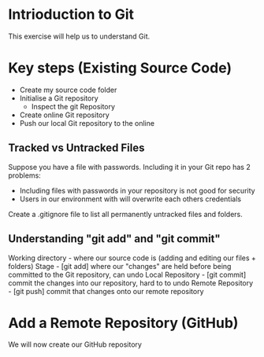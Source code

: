 # Intrioduction to Git

This exercise will help us to understand Git.

# Key steps (Existing Source Code)

* Create my source code folder
* Initialise a Git repository 
    * Inspect the git Repository
* Create online Git repository
* Push our local Git repository to the online

## Tracked vs Untracked Files
Suppose you have a file with passwords. Including it in your Git repo has 2 problems:
- Including files with passwords in your repository is not good for security
- Users in our environment with will overwrite each others credentials

Create a .gitignore file to list all permanently untracked files and folders.

## Understanding "git add" and "git commit"

Working directory - where our source code is (adding and editing our files + folders)
Stage - [git add] where our "changes" are held before being committed to the Git repository, can undo
Local Repository - [git commit] commit the changes into our repository, hard to to undo
Remote Repository - [git push] commit that changes onto our remote repository

# Add a Remote Repository (GitHub)

We will now create our GitHub repository